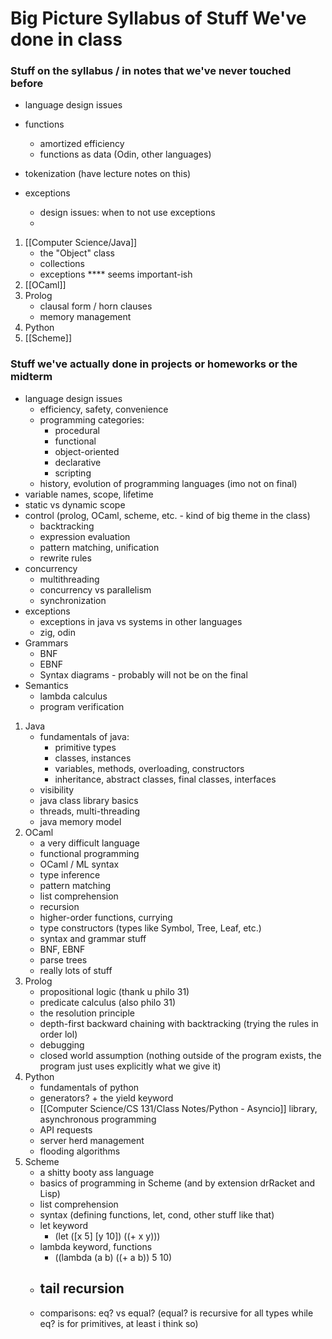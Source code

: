 # Big Picture Syllabus of Stuff We've done in class

### Stuff on the syllabus / in notes that we've never touched before

- language design issues

- functions
    - amortized efficiency
    - functions as data (Odin, other languages)
- tokenization (have lecture notes on this)
- exceptions
    - design issues: when to not use exceptions
    - 
1. [[Computer Science/Java]]
    - the "Object" class
    - collections
    - exceptions **** seems important-ish
2. [[OCaml]]
3. Prolog
    - clausal form / horn clauses
    - memory management
4. Python
5. [[Scheme]]

### Stuff we've actually done in projects or homeworks or the midterm

- language design issues
    - efficiency, safety, convenience
    - programming categories:
        - procedural
        - functional
        - object-oriented
        - declarative
        - scripting
    - history, evolution of programming languages (imo not on final)
- variable names, scope, lifetime
- static vs dynamic scope
- control (prolog, OCaml, scheme, etc. - kind of big theme in the class)
    - backtracking
    - expression evaluation
    - pattern matching, unification
    - rewrite rules
- concurrency
    - multithreading
    - concurrency vs parallelism
    - synchronization
- exceptions
    - exceptions in java vs systems in other languages
    - zig, odin
- Grammars
    - BNF
    - EBNF
    - Syntax diagrams - probably will not be on the final
- Semantics
    - lambda calculus
    - program verification
1. Java
    - fundamentals of java:
        - primitive types
        - classes, instances
        - variables, methods, overloading, constructors
        - inheritance, abstract classes, final classes, interfaces
    - visibility
    - java class library basics
    - threads, multi-threading
    - java memory model
2. OCaml
    - a very difficult language
    - functional programming
    - OCaml / ML syntax
    - type inference
    - pattern matching
    - list comprehension
    - recursion
    - higher-order functions, currying
    - type constructors (types like Symbol, Tree, Leaf, etc.)
    - syntax and grammar stuff
    - BNF, EBNF
    - parse trees
    - really lots of stuff
3. Prolog
    - propositional logic (thank u philo 31)
    - predicate calculus (also philo 31)
    - the resolution principle
    - depth-first backward chaining with backtracking (trying the rules in order lol)
    - debugging
    - closed world assumption (nothing outside of the program exists, the program just uses explicitly what we give it)
4. Python
    - fundamentals of python
    - generators? + the yield keyword
    - [[Computer Science/CS 131/Class Notes/Python - Asyncio]] library, asynchronous programming
    - API requests
    - server herd management
    - flooding algorithms
5. Scheme
    - a shitty booty ass language
    - basics of programming in Scheme (and by extension drRacket and Lisp)
    - list comprehension
    - syntax (defining functions, let, cond, other stuff like that)
    - let keyword
        - (let ([x 5] [y 10]) ((+ x y)))
    - lambda keyword, functions
        - ((lambda (a b) ((+ a b)) 5 10)
    - tail recursion
        - 
    - comparisons: eq? vs equal? (equal? is recursive for all types while eq? is for primitives, at least i think so)